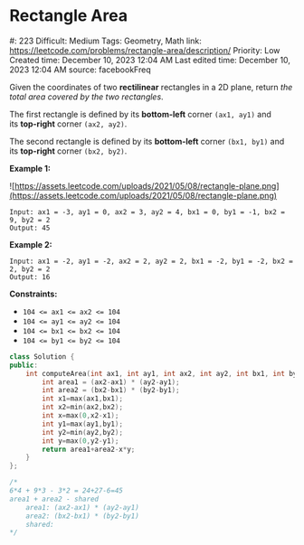 # Rectangle Area

#: 223
Difficult: Medium
Tags: Geometry, Math
link: https://leetcode.com/problems/rectangle-area/description/
Priority: Low
Created time: December 10, 2023 12:04 AM
Last edited time: December 10, 2023 12:04 AM
source: facebookFreq

Given the coordinates of two **rectilinear** rectangles in a 2D plane, return *the total area covered by the two rectangles*.

The first rectangle is defined by its **bottom-left** corner `(ax1, ay1)` and its **top-right** corner `(ax2, ay2)`.

The second rectangle is defined by its **bottom-left** corner `(bx1, by1)` and its **top-right** corner `(bx2, by2)`.

**Example 1:**

![https://assets.leetcode.com/uploads/2021/05/08/rectangle-plane.png](https://assets.leetcode.com/uploads/2021/05/08/rectangle-plane.png)

```
Input: ax1 = -3, ay1 = 0, ax2 = 3, ay2 = 4, bx1 = 0, by1 = -1, bx2 = 9, by2 = 2
Output: 45

```

**Example 2:**

```
Input: ax1 = -2, ay1 = -2, ax2 = 2, ay2 = 2, bx1 = -2, by1 = -2, bx2 = 2, by2 = 2
Output: 16

```

**Constraints:**

- `104 <= ax1 <= ax2 <= 104`
- `104 <= ay1 <= ay2 <= 104`
- `104 <= bx1 <= bx2 <= 104`
- `104 <= by1 <= by2 <= 104`

```cpp
class Solution {
public:
    int computeArea(int ax1, int ay1, int ax2, int ay2, int bx1, int by1, int bx2, int by2) {
        int area1 = (ax2-ax1) * (ay2-ay1);
        int area2 = (bx2-bx1) * (by2-by1);
        int x1=max(ax1,bx1);
        int x2=min(ax2,bx2);
        int x=max(0,x2-x1);
        int y1=max(ay1,by1);
        int y2=min(ay2,by2);
        int y=max(0,y2-y1);
        return area1+area2-x*y;
    }
};

/*
6*4 + 9*3 - 3*2 = 24+27-6=45
area1 + area2 - shared
    area1: (ax2-ax1) * (ay2-ay1)
    area2: (bx2-bx1) * (by2-by1)
    shared: 
*/
```